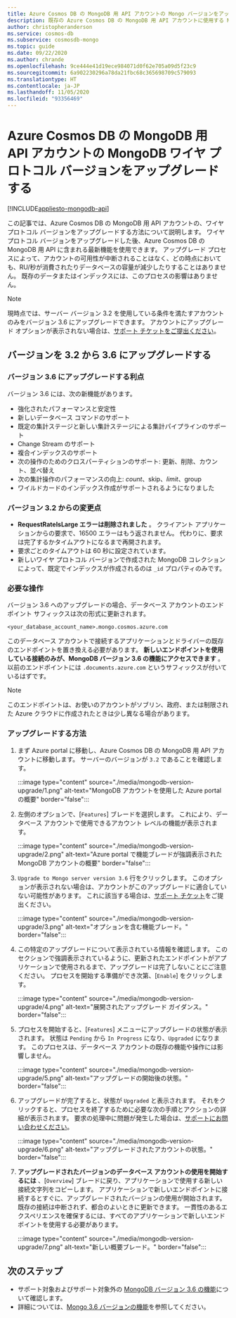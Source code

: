 ```yaml
---
title: Azure Cosmos DB の MongoDB 用 API アカウントの Mongo バージョンをアップグレードする
description: 既存の Azure Cosmos DB の MongoDB 用 API アカウントに使用する MongoDB ワイヤ プロトコル バージョンをシームレスにアップグレードする方法
author: christopheranderson
ms.service: cosmos-db
ms.subservice: cosmosdb-mongo
ms.topic: guide
ms.date: 09/22/2020
ms.author: chrande
ms.openlocfilehash: 9ce444e41d19ece984071d0f62e705a09d5f23c9
ms.sourcegitcommit: 6a902230296a78da21fbc68c365698709c579093
ms.translationtype: HT
ms.contentlocale: ja-JP
ms.lasthandoff: 11/05/2020
ms.locfileid: "93356469"
---
```

# <a name="upgrade-the-mongodb-wire-protocol-version-of-your-azure-cosmos-dbs-api-for-mongodb-account"></a>Azure Cosmos DB の MongoDB 用 API アカウントの MongoDB ワイヤ プロトコル バージョンをアップグレードする
[!INCLUDE[appliesto-mongodb-api](includes/appliesto-mongodb-api.md)]

この記事では、Azure Cosmos DB の MongoDB 用 API アカウントの、ワイヤ プロトコル バージョンをアップグレードする方法について説明します。 ワイヤ プロトコル バージョンをアップグレードした後、Azure Cosmos DB の MongoDB 用 API に含まれる最新機能を使用できます。 アップグレード プロセスによって、アカウントの可用性が中断されることはなく、どの時点においても、RU/秒が消費されたりデータベースの容量が減少したりすることはありません。 既存のデータまたはインデックスには、このプロセスの影響はありません。

>[!Note]
> 現時点では、サーバー バージョン 3.2 を使用している条件を満たすアカウントのみをバージョン 3.6 にアップグレードできます。 アカウントにアップグレード オプションが表示されない場合は、[サポート チケットをご提出ください](https://portal.azure.com/?#blade/Microsoft_Azure_Support/HelpAndSupportBlade)。

## <a name="upgrading-from-version-32-to-36"></a>バージョンを 3.2 から 3.6 にアップグレードする

### <a name="benefits-of-upgrading-to-version-36"></a>バージョン 3.6 にアップグレードする利点

バージョン 3.6 には、次の新機能があります。
- 強化されたパフォーマンスと安定性
- 新しいデータベース コマンドのサポート
- 既定の集計ステージと新しい集計ステージによる集計パイプラインのサポート
- Change Stream のサポート
- 複合インデックスのサポート
- 次の操作のためのクロスパーティションのサポート: 更新、削除、カウント、並べ替え
- 次の集計操作のパフォーマンスの向上: $count、$skip、$limit、$group
- ワイルドカードのインデックス作成がサポートされるようになりました

### <a name="changes-from-version-32"></a>バージョン 3.2 からの変更点

- **RequestRateIsLarge エラーは削除されました** 。 クライアント アプリケーションからの要求で、16500 エラーはもう返されません。 代わりに、要求は完了するかタイムアウトになるまで再開されます。
- 要求ごとのタイムアウトは 60 秒に設定されています。
- 新しいワイヤ プロトコル バージョンで作成された MongoDB コレクションによって、既定でインデックスが作成されるのは `_id` プロパティのみです。

### <a name="action-required"></a>必要な操作

バージョン 3.6 へのアップグレードの場合、データベース アカウントのエンドポイント サフィックスは次の形式に更新されます。

```
<your_database_account_name>.mongo.cosmos.azure.com
```

このデータベース アカウントで接続するアプリケーションとドライバーの既存のエンドポイントを置き換える必要があります。 **新しいエンドポイントを使用している接続のみが、MongoDB バージョン 3.6 の機能にアクセスできます** 。 以前のエンドポイントには `.documents.azure.com` というサフィックスが付いているはずです。

>[!Note]
> このエンドポイントは、お使いのアカウントがソブリン、政府、または制限された Azure クラウドに作成されたときは少し異なる場合があります。

### <a name="how-to-upgrade"></a>アップグレードする方法

1. まず Azure portal に移動し、Azure Cosmos DB の MongoDB 用 API アカウントに移動します。 サーバーのバージョンが `3.2` であることを確認します。 

    :::image type="content" source="./media/mongodb-version-upgrade/1.png" alt-text="MongoDB アカウントを使用した Azure portal の概要" border="false":::

2. 左側のオプションで、[`Features`] ブレードを選択します。 これにより、データベース アカウントで使用できるアカウント レベルの機能が表示されます。

    :::image type="content" source="./media/mongodb-version-upgrade/2.png" alt-text="Azure portal で機能ブレードが強調表示された MongoDB アカウントの概要" border="false":::

3. `Upgrade to Mongo server version 3.6` 行をクリックします。 このオプションが表示されない場合は、アカウントがこのアップグレードに適合していない可能性があります。 これに該当する場合は、[サポート チケット](https://portal.azure.com/?#blade/Microsoft_Azure_Support/HelpAndSupportBlade)をご提出ください。

    :::image type="content" source="./media/mongodb-version-upgrade/3.png" alt-text="オプションを含む機能ブレード。" border="false":::

4. この特定のアップグレードについて表示されている情報を確認します。 このセクションで強調表示されているように、更新されたエンドポイントがアプリケーションで使用されるまで、アップグレードは完了しないことにご注意ください。 プロセスを開始する準備ができ次第、[`Enable`] をクリックします。

    :::image type="content" source="./media/mongodb-version-upgrade/4.png" alt-text="展開されたアップグレード ガイダンス。" border="false":::

5. プロセスを開始すると、[`Features`] メニューにアップグレードの状態が表示されます。 状態は `Pending` から `In Progress` になり、`Upgraded` になります。 このプロセスは、データベース アカウントの既存の機能や操作には影響しません。

    :::image type="content" source="./media/mongodb-version-upgrade/5.png" alt-text="アップグレードの開始後の状態。" border="false":::

6. アップグレードが完了すると、状態が `Upgraded` と表示されます。 それをクリックすると、プロセスを終了するために必要な次の手順とアクションの詳細が表示されます。 要求の処理中に問題が発生した場合は、[サポートにお問い合わせください](https://azure.microsoft.com/en-us/support/create-ticket/)。

    :::image type="content" source="./media/mongodb-version-upgrade/6.png" alt-text="アップグレードされたアカウントの状態。" border="false":::

7. **アップグレードされたバージョンのデータベース アカウントの使用を開始するには** 、[`Overview`] ブレードに戻り、アプリケーションで使用する新しい接続文字列をコピーします。 アプリケーションで新しいエンドポイントに接続するとすぐに、アップグレードされたバージョンの使用が開始されます。 既存の接続は中断されず、都合のよいときに更新できます。 一貫性のあるエクスペリエンスを確保するには、すべてのアプリケーションで新しいエンドポイントを使用する必要があります。

    :::image type="content" source="./media/mongodb-version-upgrade/7.png" alt-text="新しい概要ブレード。" border="false":::

## <a name="next-steps"></a>次のステップ

- サポート対象およびサポート対象外の [MongoDB バージョン 3.6 の機能](mongodb-feature-support-36.md)について確認します。
- 詳細については、[Mongo 3.6 バージョンの機能](https://devblogs.microsoft.com/cosmosdb/azure-cosmos-dbs-api-for-mongodb-now-supports-server-version-3-6/)を参照してください。
